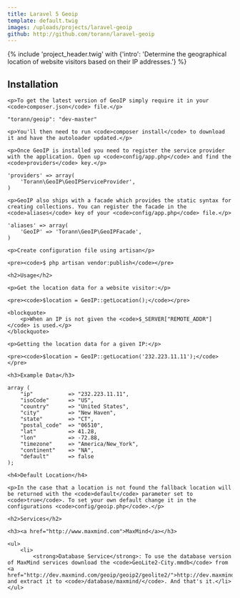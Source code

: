 ```yaml
---
title: Laravel 5 Geoip
template: default.twig
images: /uploads/projects/laravel-geoip
github: http://github.com/torann/laravel-geoip
---
```

{% include 'project_header.twig' with {'intro': 'Determine the geographical location of website visitors based on their IP addresses.'} %}

<div class="wrapper">
    <h2>Installation</h2>

    <p>To get the latest version of GeoIP simply require it in your <code>composer.json</code> file.</p>

<pre><code>"torann/geoip": "dev-master"
</code></pre>

    <p>You'll then need to run <code>composer install</code> to download it and have the autoloader updated.</p>

    <p>Once GeoIP is installed you need to register the service provider with the application. Open up <code>config/app.php</code> and find the <code>providers</code> key.</p>

<pre><code>'providers' => array(
    'Torann\GeoIP\GeoIPServiceProvider',
)
</code></pre>

    <p>GeoIP also ships with a facade which provides the static syntax for creating collections. You can register the facade in the <code>aliases</code> key of your <code>config/app.php</code> file.</p>


<pre><code>'aliases' => array(
    'GeoIP' => 'Torann\GeoIP\GeoIPFacade',
)
</code></pre>

    <p>Create configuration file using artisan</p>

    <pre><code>$ php artisan vendor:publish</code></pre>

    <h2>Usage</h2>

    <p>Get the location data for a website visitor:</p>

    <pre><code>$location = GeoIP::getLocation();</code></pre>

    <blockquote>
        <p>When an IP is not given the <code>$_SERVER["REMOTE_ADDR"]</code> is used.</p>
    </blockquote>

    <p>Getting the location data for a given IP:</p>

    <pre><code>$location = GeoIP::getLocation('232.223.11.11');</code></pre>

    <h3>Example Data</h3>

<pre><code>array (
    "ip"           => "232.223.11.11",
    "isoCode"      => "US",
    "country"      => "United States",
    "city"         => "New Haven",
    "state"        => "CT",
    "postal_code"  => "06510",
    "lat"          => 41.28,
    "lon"          => -72.88,
    "timezone"     => "America/New_York",
    "continent"    => "NA",
    "default"      => false
);
</code></pre>

    <h4>Default Location</h4>

    <p>In the case that a location is not found the fallback location will be returned with the <code>default</code> parameter set to <code>true</code>. To set your own default change it in the configurations <code>config/geoip.php</code>.</p>

    <h2>Services</h2>

    <h3><a href="http://www.maxmind.com">MaxMind</a></h3>

    <ul>
        <li>
            <strong>Database Service</strong>: To use the database version of MaxMind services download the <code>GeoLite2-City.mmdb</code> from <a href="http://dev.maxmind.com/geoip/geoip2/geolite2/">http://dev.maxmind.com/geoip/geoip2/geolite2/</a> and extract it to <code>/database/maxmind/</code>. And that's it.</li>
    </ul>
</div>
